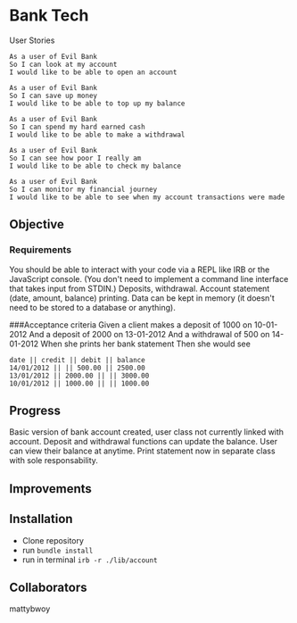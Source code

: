 # Bank Tech

User Stories

```
As a user of Evil Bank
So I can look at my account
I would like to be able to open an account

As a user of Evil Bank
So I can save up money
I would like to be able to top up my balance

As a user of Evil Bank
So I can spend my hard earned cash
I would like to be able to make a withdrawal

As a user of Evil Bank
So I can see how poor I really am
I would like to be able to check my balance

As a user of Evil Bank
So I can monitor my financial journey
I would like to be able to see when my account transactions were made

```

## Objective
### Requirements
You should be able to interact with your code via a REPL like IRB or the JavaScript console. (You don't need to implement a command line interface that takes input from STDIN.)
Deposits, withdrawal.
Account statement (date, amount, balance) printing.
Data can be kept in memory (it doesn't need to be stored to a database or anything).

###Acceptance criteria
Given a client makes a deposit of 1000 on 10-01-2012
And a deposit of 2000 on 13-01-2012
And a withdrawal of 500 on 14-01-2012
When she prints her bank statement
Then she would see

```
date || credit || debit || balance
14/01/2012 || || 500.00 || 2500.00
13/01/2012 || 2000.00 || || 3000.00
10/01/2012 || 1000.00 || || 1000.00
```
## Progress
Basic version of bank account created, user class not currently linked with account.
Deposit and withdrawal functions can update the balance. User can view their balance at anytime.
Print statement now in separate class with sole responsability.

## Improvements

## Installation
- Clone repository
- run ```bundle install```
- run in terminal ```irb -r ./lib/account```


## Collaborators
mattybwoy